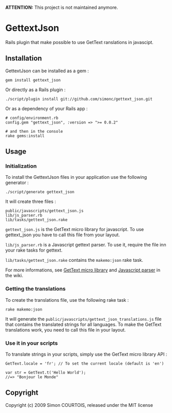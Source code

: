 **ATTENTION:** This project is not maintained anymore.

# GettextJson

Rails plugin that make possible to use GetText ranslations in javascipt.

## Installation

GettextJson can be installed as a gem :

    gem install gettext_json

Or directly as a Rails plugin :

    ./script/plugin install git://github.com/simonc/gettext_json.git

Or as a dependency of your Rails app :

    # config/environment.rb
    config.gem "gettext_json", :version => ">= 0.0.2"
    
    # and then in the console
    rake gems:install

## Usage

### Initialization

To install the GettextJson files in your application use the following generator :

    ./script/generate gettext_json

It will create three files :

    public/javascripts/gettext_json.js
    lib/js_parser.rb
    lib/tasks/gettext_json.rake

`gettext_json.js` is the GetText micro library for javascript. To use gettext_json you have to call this file from your layout.  

`lib/js_parser.rb` is a Javascript gettext parser. To use it, require the file inn your rake tasks for gettext.  

`lib/tasks/gettext_json.rake` contains the `makemo:json` rake task.

For more informations, see [GetText micro library](http://wiki.github.com/simonc/gettext_json/gettext-micro-library)
and [Javascript parser](http://wiki.github.com/simonc/gettext_json/javascript-parser) in the wiki.

### Getting the translations

To create the translations file, use the following rake task :

    rake makemo:json

It will generate the `public/javascripts/gettext_json_translations.js` file that contains the translated strings for all languages.
To make the GetText translations work, you need to call this file in your layout.

### Use it in your scripts

To translate strings in your scripts, simply use the GetText micro library API :

    GetText.locale = 'fr'; // To set the current locale (default is 'en')
    
    var str = GetText.t('Hello World');
    //=> "Bonjour le Monde"

## Copyright

Copyright (c) 2009 Simon COURTOIS, released under the MIT license
